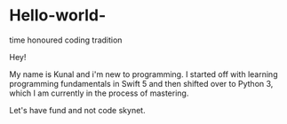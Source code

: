 # Hello-world-
time honoured coding tradition

Hey!

My name is Kunal and i'm new to programming. I started off with learning programming fundamentals in Swift 5 and then shifted over to Python 3, which I am currently in the process of mastering. 

Let's have fund and not code skynet.

